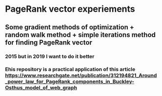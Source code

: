 # PageRank vector experiements

## Some gradient methods of optimization + random walk method + simple iterations method for finding PageRank vector
### 2015 but in 2019 I want to do it better

### Еhis repository is a practical application of this article https://www.researchgate.net/publication/312194821_Around_power_law_for_PageRank_components_in_Buckley-Osthus_model_of_web_graph
